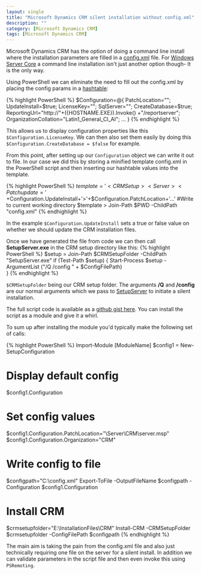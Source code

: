 ```yaml
---
layout: single
title: "Microsoft Dynamics CRM silent installation without config.xml"
description: ""
category: [Microsoft Dynamics CRM]
tags: [Microsoft Dynamics CRM]
---
```



Microsoft Dynamics CRM has the option of doing a command line install where the installation parameters are filled in a [config.xml](https://technet.microsoft.com/en-us/library/hh699830.aspx) file.
For [Windows Server Core](https://msdn.microsoft.com/en-us/library/hh846313(v=vs.85).aspx) a command line installation isn't just another option though- It is the only way.

Using PowerShell we can eliminate the need to fill out the config.xml by placing the config params in a [hashtable](https://technet.microsoft.com/en-us/library/hh847780.aspx):

{% highlight PowerShell %}
 $Configuration=@{
    PatchLocation="";
    UpdateInstall=$true;
    LicenseKey="";
    SqlServer="";
    CreateDatabase=$true;
    ReportingUrl="http://"+({HOSTNAME.EXE}).Invoke()
            +"/reportserver";
    OrganizationCollation="Latin1_General_CI_AI"; 
    ...
 }
{% endhighlight %}

This allows us to display configuration properties like this `$Configuration.LicenseKey`. 
We can then also set them easily by doing this `$Configuration.CreateDatabase = $false` for example.

From this point, after setting up our `Configuration` object we can write it out to file. 
In our case we did this by storing a minified template config.xml in the PowerShell script and then inserting our hashtable values into the template.

{% highlight PowerShell %}
$template='<CRMSetup><Server><Patch update='+$Configuration.UpdateInstall+'>'+$Configuration.PatchLocation+'</Patch>...'
#Write to current working directory
$template > Join-Path $PWD -ChildPath "config.xml"
{% endhighlight %}

In the example `$Configuration.UpdateInstall` sets a true or false value on whether we should update the CRM installation files.

Once we have generated the file from code we can then call **SetupServer.exe** in the CRM setup directory like this:
{% highlight PowerShell %}
 $setup = Join-Path $CRMSetupFolder -ChildPath "SetupServer.exe"
    if (Test-Path $setup) {
        Start-Process $setup -ArgumentList ("/Q /config " 
            + $ConfigFilePath)    
    }
{% endhighlight %}

`$CRMSetupFolder` being our CRM setup folder. The arguments **/Q** and **/config** are our normal arguments which we pass to [SetupServer](https://technet.microsoft.com/en-us/library/hh699659.aspx) to initiate a silent installation.

The full script code is available as a [github gist here](https://gist.github.com/mziyabo/6c7acb4c80e94d86257b5011311e7957). You can install the script as a module and give it a whirl.

To sum up after installing the module you'd typically make the following set of calls:

{% highlight PowerShell %}
Import-Module [ModuleName]
$config1 = New-SetupConfiguration
# Display default config
$config1.Configuration
# Set config values
$config1.Configuration.PatchLocation="\\Server\CRM\server.msp"
$config1.Configuration.Organization="CRM"
# Write config to file
$configpath="C:\config.xml"
Export-ToFile -OutputFileName $configpath -Configuration $config1.Configuration
# Install CRM
$crmsetupfolder="E:\InstallationFiles\CRM"
Install-CRM -CRMSetupFolder $crmsetupfolder -ConfigFilePath $configpath
{% endhighlight %}

The main aim is taking the pain from the config.xml file and also just technically requiring one file on the server for a silent install. In addition we can validate parameters in the script file and then even invoke this using `PSRemoting`.
